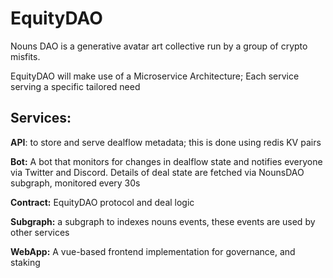 # EquityDAO

Nouns DAO is a generative avatar art collective run by a group of crypto misfits.

EquityDAO will make use of a Microservice Architecture; Each service serving a specific tailored need

## Services:
**API**: to store and serve dealflow metadata; this is done using redis KV pairs

**Bot:** A bot that monitors for changes in dealflow state and notifies everyone via Twitter and Discord.  Details of deal state are fetched via NounsDAO subgraph, monitored every 30s

**Contract:** EquityDAO protocol and deal logic 

**Subgraph:** a subgraph to indexes nouns events, these events are used by other services

**WebApp:** A vue-based frontend implementation for governance, and staking

